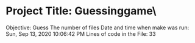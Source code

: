 # Project Title: Guessinggame\
Objective: Guess The number of files 
Date and time when make was run: 
Sun, Sep 13, 2020 10:06:42 PM
Lines of code in the File: 
33
